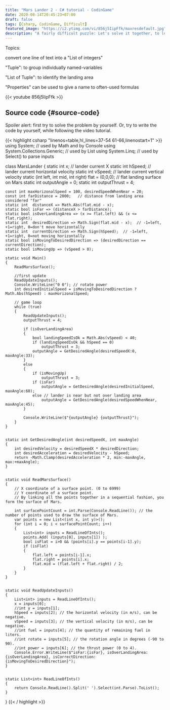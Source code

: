 ```yaml
---
title: "Mars Lander 2 - C# tutorial - CodinGame"
date: 2020-08-14T20:45:23+07:00
draft: false
tags: [Csharp, CodinGame, Difficult]
featured_image: "https://i2.ytimg.com/vi/856j5IipFfk/maxresdefault.jpg"
description: "A fairly difficult puzzle: Let's solve it together, to learn more C# concepts"
---
```

Topics: 

convert one line of text into a "List of integers"

"Tuple": to group individually named-variables

"List of Tuple": to identify the landing area

"Properties" can be used to give a name to often-used formulas

{{< youtube 856j5IipFfk >}}

## Source code {#source-code}
Spoiler alert: first try to solve the problem by yourself. Or, try to write the code by yourself, while following the video tutorial.

{{< highlight csharp "linenos=table,hl_lines=37-54 61-66,linenostart=1" >}}
using System;                       // used by Math and by Console
using System.Collections.Generic;   // used by List<int>
using System.Linq;                  // used by Select() to parse inputs

class MarsLander
{
    static int x;      //  lander current X
    static int hSpeed; //  lander current horizontal velocity
    static int vSpeed; //  lander current vertical velocity
    static (int left, int mid, int right) flat = (0,0,0);  // flat landing surface on Mars
    static int outputAngle = 0;
    static int outputThrust = 4;

    const int maxHorizonalSpeed = 100, desiredSpeedWhenNear = 20;
    const int farDistance = 2000;   // distance from landing area considered "far"
    static int  distanceX => Math.Abs(flat.mid - x);
    static bool isFar => (distanceX > farDistance);
    static bool isOverLandingArea => (x >= flat.left) && (x <= flat.right);
    static int  desiredDirection => Math.Sign(flat.mid - x);  // -1=left, +1=right, 0=don't move horizontally
    static int  currentDirection => Math.Sign(hSpeed);  // -1=left, +1=right, 0=not moving horizontally
    static bool isMovingToDesiredDirection => (desiredDirection == currentDirection);
    static bool isMovingUp => (vSpeed > 0);

    static void Main()
    {
        ReadMarsSurface();
        
        //first update
        ReadUpdateInputs();
        Console.WriteLine("0 0"); // rotate power
        int desiredInitialSpeed = isMovingToDesiredDirection ? Math.Abs(hSpeed) : maxHorizonalSpeed;

        // game loop
        while (true)
        {
            ReadUpdateInputs();
            outputThrust = 4;

            if (isOverLandingArea)
            {
                bool landingSpeedIsOk = Math.Abs(vSpeed) < 40;
                if (landingSpeedIsOk && hSpeed == 0)
                    outputThrust = 3;
                outputAngle = GetDesiredAngle(desiredSpeedX:0, maxAngle:33);
            }
            else
            {
                if (isMovingUp)
                    outputThrust = 3;
                if (isFar)
                    outputAngle = GetDesiredAngle(desiredInitialSpeed, maxAngle:60);
                else // lander is near but not over landing area
                    outputAngle = GetDesiredAngle(desiredSpeedWhenNear, maxAngle:45);
            }

            Console.WriteLine($"{outputAngle} {outputThrust}");
        }
    }


    static int GetDesiredAngle(int desiredSpeedX, int maxAngle)
    {
        int desiredVelocity = desiredSpeedX * desiredDirection;
        int desiredAcceleration = desiredVelocity - hSpeed;
        return -Math.Clamp(desiredAcceleration * 2, min:-maxAngle, max:+maxAngle);
    }


    static void ReadMarsSurface()
    {
        // X coordinate of a surface point. (0 to 6999)
        // Y coordinate of a surface point. 
        // By linking all the points together in a sequential fashion, you form the surface of Mars.

        int surfacePointCount = int.Parse(Console.ReadLine()); // the number of points used to draw the surface of Mars.
        var points = new List<(int x, int y)>();
        for (int i = 0; i < surfacePointCount; i++)
        {
            List<int> inputs = ReadLineOfInts();
            points.Add( (inputs[0], inputs[1]) );
            bool isFlat = i>0 && (points[i].y == points[i-1].y);
            if (isFlat)
            {
                flat.left = points[i-1].x;
                flat.right = points[i].x;
                flat.mid = (flat.left + flat.right) / 2;
            }
        }
    }


    static void ReadUpdateInputs()
    {
        List<int> inputs = ReadLineOfInts();
        x = inputs[0];
        //int y = inputs[1];
        hSpeed = inputs[2]; // the horizontal velocity (in m/s), can be negative.
        vSpeed = inputs[3]; // the vertical velocity (in m/s), can be negative.
        //int fuel = inputs[4]; // the quantity of remaining fuel in liters.
        //int rotate = inputs[5]; // the rotation angle in degrees (-90 to 90).
        //int power = inputs[6]; // the thrust power (0 to 4).
  	    Console.Error.WriteLine($"isFar:{isFar}, isOverLandingArea:{isOverLandingArea}, isCorrectDirection:{isMovingToDesiredDirection}");
    }


    static List<int> ReadLineOfInts()
    {
        return Console.ReadLine().Split(' ').Select(int.Parse).ToList();
    }
}
{{< / highlight >}}